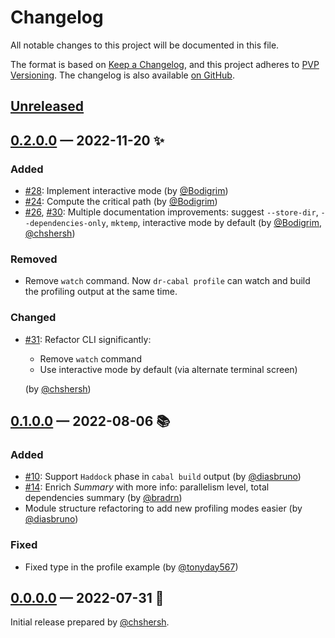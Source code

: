 # Changelog

All notable changes to this project will be documented in this file.

The format is based on [Keep a Changelog](https://keepachangelog.com/en/1.0.0/),
and this project adheres to [PVP Versioning][1]. The changelog is also
available [on GitHub][2].

[1]: https://pvp.haskell.org
[2]: https://github.com/chshersh/dr-cabal/releases

## [Unreleased]

## [0.2.0.0] — 2022-11-20 ✨

### Added

* [#28](https://github.com/chshersh/dr-cabal/issues/28):
  Implement interactive mode
  (by [@Bodigrim][Bodigrim])
* [#24](https://github.com/chshersh/dr-cabal/issues/24):
  Compute the critical path
  (by [@Bodigrim][Bodigrim])
* [#26](https://github.com/chshersh/dr-cabal/issues/26),
  [#30](https://github.com/chshersh/dr-cabal/issues/30):
  Multiple documentation improvements: suggest `--store-dir`,
  `--dependencies-only`, `mktemp`, interactive mode by default
  (by [@Bodigrim][Bodigrim], [@chshersh][chshersh])

### Removed

* Remove `watch` command. Now `dr-cabal profile` can watch and build
  the profiling output at the same time.

### Changed

* [#31](https://github.com/chshersh/dr-cabal/issues/31):
  Refactor CLI significantly:

    + Remove `watch` command
    + Use interactive mode by default (via alternate terminal screen)

  (by [@chshersh][chshersh])

## [0.1.0.0] — 2022-08-06 📚

### Added

* [#10](https://github.com/chshersh/dr-cabal/issues/10):
  Support `Haddock` phase in `cabal build` output
  (by [@diasbruno][diasbruno])
* [#14](https://github.com/chshersh/dr-cabal/issues/14):
  Enrich _Summary_ with more info: parallelism level, total dependencies summary
  (by [@bradrn][bradrn])
* Module structure refactoring to add new profiling modes easier
  (by [@diasbruno][diasbruno])

### Fixed

* Fixed type in the profile example
  (by [@tonyday567][tonyday567])

## [0.0.0.0] — 2022-07-31 🌇

Initial release prepared by [@chshersh][chshersh].

<!-- Contributors -->

[Bodigrim]: https://github.com/Bodigrim
[bradrn]: https://github.com/bradrn
[chshersh]: https://github.com/chshersh
[diasbruno]: https://github.com/diasbruno
[tonyday567]: https://github.com/tonyday567

<!-- Versions -->

[Unreleased]: https://github.com/chshersh/dr-cabal/compare/v0.2.0.0...HEAD
[0.2.0.0]: https://github.com/chshersh/dr-cabal/compare/v0.1.0.0...v0.2.0.0
[0.1.0.0]: https://github.com/chshersh/dr-cabal/compare/v0.0.0.0...v0.1.0.0
[0.0.0.0]: https://github.com/chshersh/dr-cabal/releases/tag/v0.0.0.0
